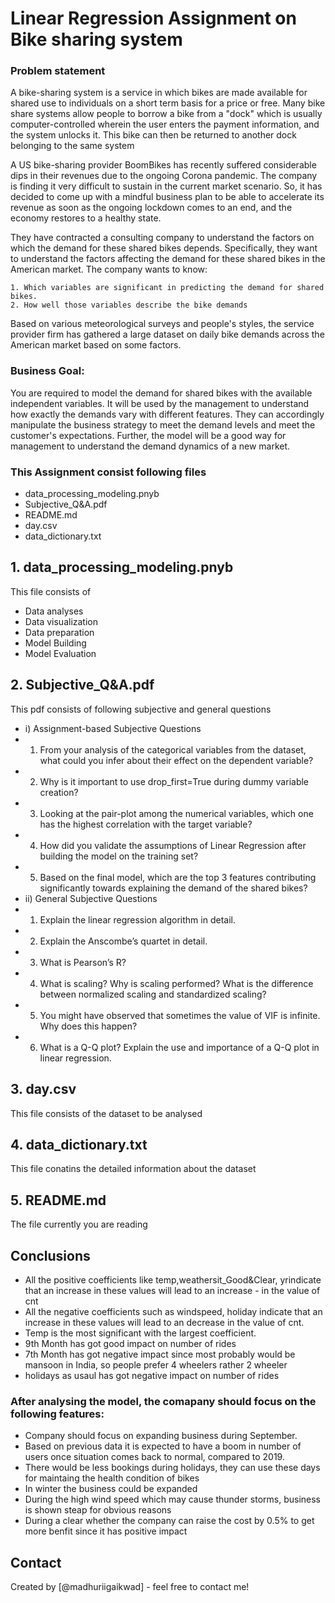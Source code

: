 # Linear Regression Assignment on Bike sharing system

### Problem statement 

A bike-sharing system is a service in which bikes are made available for shared use to individuals on a short term basis for a price or free. Many bike share systems allow people to borrow a bike from a "dock" which is usually computer-controlled wherein the user enters the payment information, and the system unlocks it. This bike can then be returned to another dock belonging to the same system

A US bike-sharing provider BoomBikes has recently suffered considerable dips in their revenues due to the ongoing Corona pandemic. The company is finding it very difficult to sustain in the current market scenario. So, it has decided to come up with a mindful business plan to be able to accelerate its revenue as soon as the ongoing lockdown comes to an end, and the economy restores to a healthy state. 

They have contracted a consulting company to understand the factors on which the demand for these shared bikes depends. Specifically, they want to understand the factors affecting the demand for these shared bikes in the American market. The company wants to know:

    1. Which variables are significant in predicting the demand for shared bikes.
    2. How well those variables describe the bike demands

Based on various meteorological surveys and people's styles, the service provider firm has gathered a large dataset on daily bike demands across the American market based on some factors. 

### Business Goal:

You are required to model the demand for shared bikes with the available independent variables. It will be used by the management to understand how exactly the demands vary with different features. They can accordingly manipulate the business strategy to meet the demand levels and meet the customer's expectations. Further, the model will be a good way for management to understand the demand dynamics of a new market. 

### This Assignment consist following files 
- data_processing_modeling.pnyb
- Subjective_Q&A.pdf
- README.md
- day.csv
- data_dictionary.txt



## 1. data_processing_modeling.pnyb
This file consists of 
-  Data analyses
-  Data visualization
-  Data preparation
-  Model Building
-  Model Evaluation

## 2. Subjective_Q&A.pdf
This pdf consists of following subjective and general questions 
- i) Assignment-based Subjective Questions
-   1. From your analysis of the categorical variables from the dataset, what could you infer about their effect on the dependent variable?
-   2. Why is it important to use drop_first=True during dummy variable creation?
-   3. Looking at the pair-plot among the numerical variables, which one has the highest correlation with the target variable?
-   4. How did you validate the assumptions of Linear Regression after building the model on the training set?
-   5. Based on the final model, which are the top 3 features contributing significantly towards explaining the demand of the shared bikes?
- ii) General Subjective Questions
-   1. Explain the linear regression algorithm in detail. 
-   2. Explain the Anscombe’s quartet in detail. 
-   3. What is Pearson’s R? 
-   4. What is scaling? Why is scaling performed? What is the difference between normalized scaling and standardized scaling? 
-   5. You might have observed that sometimes the value of VIF is infinite. Why does this happen?
-   6. What is a Q-Q plot? Explain the use and importance of a Q-Q plot in linear regression.

## 3. day.csv
This file consists of the dataset to be analysed 

## 4. data_dictionary.txt
This file conatins the detailed information about the dataset

## 5. README.md
The file currently you are reading

## Conclusions

- All the positive coefficients like temp,weathersit_Good&Clear, yrindicate that an increase in these values will lead to an increase - in the value of cnt
- All the negative coefficients such as windspeed, holiday indicate that an increase in these values will lead to an decrease in the value of cnt.
- Temp is the most significant with the largest coefficient.
- 9th Month has got good impact on number of rides
- 7th Month has got negative impact since most probably would be mansoon in India, so people prefer 4 wheelers rather 2 wheeler
- holidays as usaul has got negative impact on number of rides
### After analysing the model, the comapany should focus on the following features:
- Company should focus on expanding business during September.
- Based on previous data it is expected to have a boom in number of users once situation comes back to normal, compared to 2019.
- There would be less bookings during holidays, they can use these days for maintaing the health condition of bikes
- In winter the business could be expanded
- During the high wind speed which may cause thunder storms, business is shown steap for obvious reasons
- During a clear whether the company can raise the cost by 0.5% to get more benfit since it has positive impact


## Contact
Created by [@madhuriigaikwad] - feel free to contact me!
